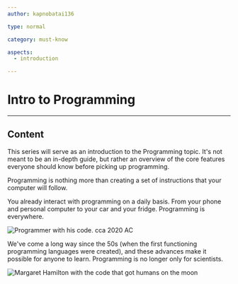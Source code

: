 ```yaml
---
author: kapnobatai136

type: normal

category: must-know

aspects:
  - introduction

---
```


# Intro to Programming

---
## Content

This series will serve as an introduction to the Programming topic. It's not meant to be an in-depth guide, but rather an overview of the core features everyone should know before picking up programming.

Programming is nothing more than creating a set of instructions that your computer will follow.

You already interact with programming on a daily basis. From your phone and personal computer to your car and your fridge. Programming is everywhere.

![Programmer with his code. cca 2020 AC](https://img.enkipro.com/eb78af66dd322c4af4b0de2087defb53.jpeg)

We've come a long way since the 50s (when the first functioning programming languages were created), and these advances make it possible for anyone to learn. Programming is no longer only for scientists.

![Margaret Hamilton with the code that got humans on the moon](https://img.enkipro.com/2f391bea71138c89b937f6cab4dc3612.jpeg)
